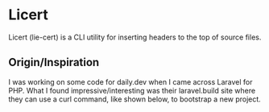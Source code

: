# Licert

Licert (lie-cert) is a CLI utility for inserting headers to the top of source files.

## Origin/Inspiration

I was working on some code for daily.dev when I came across Laravel for PHP. What I found impressive/interesting was their laravel.build site where they can use a curl command, like shown below, to bootstrap a new project. 
